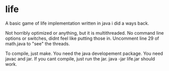 life
====

A basic game of life implementation written in java i did a ways back.

Not horribly optimized or anything, but it is multithreaded.
No command line options or switches, didnt feel like putting those in.
Uncomment line 29 of math.java to "see" the threads.

To compile, just make. You need the java developement package. You need javac and jar.
If you cant compile, just run the jar. java -jar life.jar should work.
